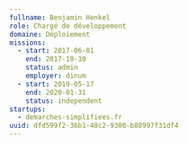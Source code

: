 ```yaml
---
fullname: Benjamin Henkel
role: Chargé de développement
domaine: Déploiement
missions:
  - start: 2017-06-01
    end: 2017-10-30
    status: admin
    employer: dinum
  - start: 2019-05-17
    end: 2020-01-31
    status: independent
startups:
  - demarches-simplifiees.fr
uuid: dfd599f2-36b1-48c2-9300-b88997f31df4
---
```


